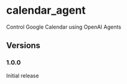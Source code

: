 # calendar_agent

Control Google Calendar using OpenAI Agents

## Versions

### 1.0.0

Initial release
